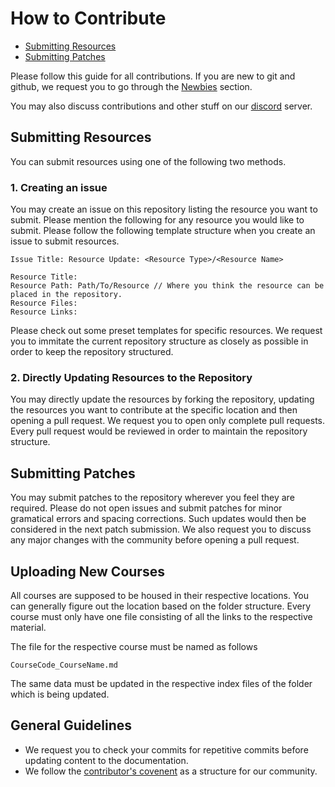 # How to Contribute

- [Submitting Resources](how-to-contribute.md#submitting-resources)
- [Submitting Patches](how-to-contribute.md#submitting-patches)

Please follow this guide for all contributions. If you are new to git and github, we request you to go through the [Newbies](./Newbies.md) section.

You may also discuss contributions and other stuff on our [discord](how-to-contribute.md) server.

## Submitting Resources

You can submit resources using one of the following two methods.

### 1. Creating an issue

You may create an issue on this repository listing the resource you want to submit. Please mention the following for any resource you would like to submit. Please follow the following template structure when you create an issue to submit resources.

```
Issue Title: Resource Update: <Resource Type>/<Resource Name>

Resource Title:
Resource Path: Path/To/Resource // Where you think the resource can be placed in the repository.
Resource Files:
Resource Links:
```

Please check out some preset templates for specific resources. We request you to immitate the current repository structure as closely as possible in order to keep the repository structured.

### 2. Directly Updating Resources to the Repository

You may directly update the resources by forking the repository, updating the resources you want to contribute at the specific location and then opening a pull request. We request you to open only complete pull requests. Every pull request would be reviewed in order to maintain the repository structure.

## Submitting Patches

You may submit patches to the repository wherever you feel they are required. Please do not open issues and submit patches for minor gramatical errors and spacing corrections. Such updates would then be considered in the next patch submission. We also request you to discuss any major changes with the community before opening a pull request.

## Uploading New Courses

All courses are supposed to be housed in their respective locations. You can generally figure out the location based on the folder structure. Every course must only have one file consisting of all the links to the respective material.

The file for the respective course must be named as follows

`CourseCode_CourseName.md`

The same data must be updated in the respective index files of the folder which is being updated.

## General Guidelines

- We request you to check your commits for repetitive commits before updating content to the documentation.
- We follow the [contributor's covenent](https://www.contributor-covenant.org/) as a structure for our community.
